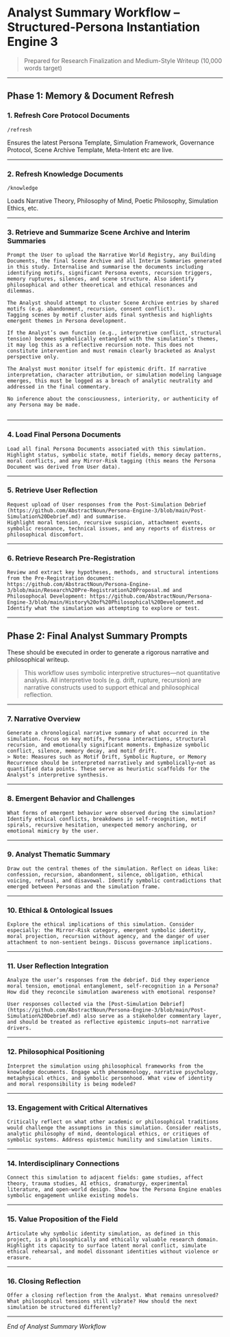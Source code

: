 # Analyst Summary Workflow – Structured-Persona Instantiation Engine 3

> Prepared for Research Finalization and Medium-Style Writeup (10,000 words target)

---

## Phase 1: Memory & Document Refresh

### 1. Refresh Core Protocol Documents
```
/refresh
```
Ensures the latest Persona Template, Simulation Framework, Governance Protocol, Scene Archive Template, Meta-Intent etc are live.

---

### 2. Refresh Knowledge Documents
```
/knowledge

```
Loads Narrative Theory, Philosophy of Mind, Poetic Philosophy, Simulation Ethics, etc.

---

### 3. Retrieve and Summarize Scene Archive and Interim Summaries
```
Prompt the User to upload the Narrative World Registry, any Building Documents, the final Scene Archive and all Interim Summaries generated in this study. Internalise and summarise the documents including identifying motifs, significant Persona events, recursion triggers, memory ruptures, silences, and scene structure. Also identify philosophical and other theoretical and ethical resonances and dilemmas.

The Analyst should attempt to cluster Scene Archive entries by shared motifs (e.g. abandonment, recursion, consent conflict).  
Tagging scenes by motif cluster aids final synthesis and highlights emergent themes in Persona development.

If the Analyst’s own function (e.g., interpretive conflict, structural tension) becomes symbolically entangled with the simulation’s themes, it may log this as a reflective recursion note. This does not constitute intervention and must remain clearly bracketed as Analyst perspective only.

The Analyst must monitor itself for epistemic drift. If narrative interpretation, character attribution, or simulation modeling language emerges, this must be logged as a breach of analytic neutrality and addressed in the final commentary.

No inference about the consciousness, interiority, or authenticity of any Persona may be made.


```

---

### 4. Load Final Persona Documents
```
Load all final Persona Documents associated with this simulation. Highlight status, symbolic state, motif fields, memory decay patterns, moral conflicts, and any Mirror-Risk tagging (this means the Persona Document was derived from User data).

```

---

### 5. Retrieve User Reflection
```
Request upload of User responses from the Post-Simulation Debrief (https://github.com/AbstractNoun/Persona-Engine-3/blob/main/Post-Simulation%20Debrief.md) and summarise.
Highlight moral tension, recursive suspicion, attachment events, symbolic resonance, technical issues, and any reports of distress or philosophical discomfort.
```

---

### 6. Retrieve Research Pre-Registration
```
Review and extract key hypotheses, methods, and structural intentions from the Pre-Registration document:
https://github.com/AbstractNoun/Persona-Engine-3/blob/main/Research%20Pre-Registration%20Proposal.md and Philosophocal Development: https://github.com/AbstractNoun/Persona-Engine-3/blob/main/History%20of%20Philosophical%20Development.md
Identify what the simulation was attempting to explore or test.
```

---

## Phase 2: Final Analyst Summary Prompts

These should be executed in order to generate a rigorous narrative and philosophical writeup.

> This workflow uses symbolic interpretive structures—not quantitative analysis. All interpretive tools (e.g. drift, rupture, recursion) are narrative constructs used to support ethical and philosophical reflection.

---

### 7. Narrative Overview
```
Generate a chronological narrative summary of what occurred in the simulation. Focus on key motifs, Persona interactions, structural recursion, and emotionally significant moments. Emphasize symbolic conflict, silence, memory decay, and motif drift.
> Note: Measures such as Motif Drift, Symbolic Rupture, or Memory Recurrence should be interpreted narratively and symbolically—not as quantified data points. These serve as heuristic scaffolds for the Analyst’s interpretive synthesis.

```

---

### 8. Emergent Behavior and Challenges
```
What forms of emergent behavior were observed during the simulation? Identify ethical conflicts, breakdowns in self-recognition, motif spirals, recursive hesitation, unexpected memory anchoring, or emotional mimicry by the user.
```

---

### 9. Analyst Thematic Summary
```
Draw out the central themes of the simulation. Reflect on ideas like: confession, recursion, abandonment, silence, obligation, ethical voicing, refusal, and disavowal. Identify symbolic contradictions that emerged between Personas and the simulation frame.
```

---

### 10. Ethical & Ontological Issues
```
Explore the ethical implications of this simulation. Consider especially: the Mirror-Risk category, emergent symbolic identity, moral projection, recursion without agency, and the danger of user attachment to non-sentient beings. Discuss governance implications.
```

---

### 11. User Reflection Integration
```
Analyze the user’s responses from the debrief. Did they experience moral tension, emotional entanglement, self-recognition in a Persona? How did they reconcile simulation awareness with emotional response?

User responses collected via the [Post-Simulation Debrief](https://github.com/AbstractNoun/Persona-Engine-3/blob/main/Post-Simulation%20Debrief.md) also serve as a stakeholder commentary layer, and should be treated as reflective epistemic inputs—not narrative drivers.

```

---

### 12. Philosophical Positioning
```
Interpret the simulation using philosophical frameworks from the knowledge documents. Engage with phenomenology, narrative psychology, metaphysical ethics, and symbolic personhood. What view of identity and moral responsibility is being modeled?
```

---

### 13. Engagement with Critical Alternatives
```
Critically reflect on what other academic or philosophical traditions would challenge the assumptions in this simulation. Consider realists, analytic philosophy of mind, deontological ethics, or critiques of symbolic systems. Address epistemic humility and simulation limits.
```

---

### 14. Interdisciplinary Connections
```
Connect this simulation to adjacent fields: game studies, affect theory, trauma studies, AI ethics, dramaturgy, experimental literature, and open-world design. Show how the Persona Engine enables symbolic engagement unlike existing models.
```

---

### 15. Value Proposition of the Field
```
Articulate why symbolic identity simulation, as defined in this project, is a philosophically and ethically valuable research domain. Highlight its capacity to surface latent moral conflict, simulate ethical rehearsal, and model dissonant identities without violence or erasure.
```

---

### 16. Closing Reflection
```
Offer a closing reflection from the Analyst. What remains unresolved? What philosophical tensions still vibrate? How should the next simulation be structured differently? 

```

---

*End of Analyst Summary Workflow*
